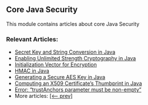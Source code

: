 ## Core Java Security

This module contains articles about core Java Security

### Relevant Articles:

- [Secret Key and String Conversion in Java](https://www.baeldung.com/java-secret-key-to-string)
- [Enabling Unlimited Strength Cryptography in Java](https://www.baeldung.com/jce-enable-unlimited-strength)
- [Initialization Vector for Encryption](https://www.baeldung.com/java-encryption-iv)
- [HMAC in Java](https://www.baeldung.com/java-hmac)
- [Generating a Secure AES Key in Java](https://www.baeldung.com/java-secure-aes-key)
- [Computing an X509 Certificate’s Thumbprint in Java](https://www.baeldung.com/java-x509-certificate-thumbprint)
- [Error: “trustAnchors parameter must be non-empty”](https://www.baeldung.com/java-trustanchors-parameter-must-be-non-empty)
- More articles: [[<-- prev]](/core-java-modules/core-java-security-2)
